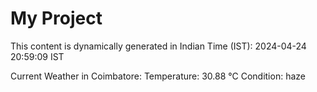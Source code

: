 # My Project

This content is dynamically generated in Indian Time (IST): 2024-04-24 20:59:09 IST


Current Weather in Coimbatore:
Temperature: 30.88 °C
Condition: haze
